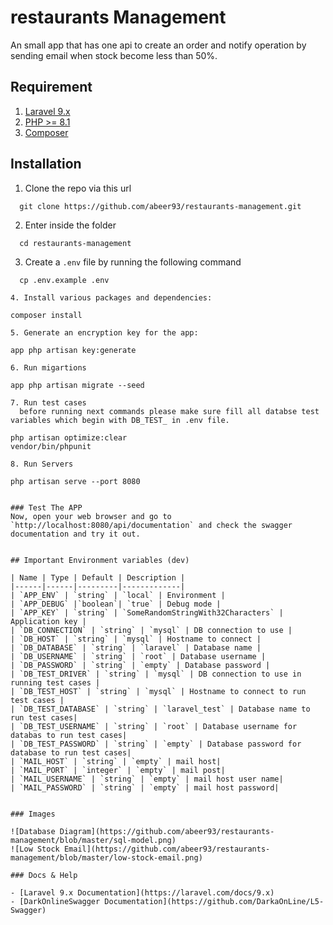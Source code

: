 # restaurants Management
An small app that has one api to create an order and notify operation by sending email when stock become less than 50%.

## Requirement

1. [Laravel 9.x](https://laravel.com/docs/9.x)
2. [PHP >= 8.1](http://php.net/downloads.php)
3. [Composer](https://getcomposer.org/)

## Installation
1. Clone the repo via this url
  ```
    git clone https://github.com/abeer93/restaurants-management.git
  ```

2. Enter inside the folder
```
  cd restaurants-management
```
3. Create a `.env` file by running the following command
  ```
    cp .env.example .env
  ```
  ```
4. Install various packages and dependencies:
  ```
    composer install
  ```
5. Generate an encryption key for the app:
  ```
    app php artisan key:generate
  ```
6. Run migartions
  ```
    app php artisan migrate --seed
  ```
7. Run test cases
    before running next commands please make sure fill all databse test variables which begin with DB_TEST_ in .env file.

  ```
    php artisan optimize:clear
    vendor/bin/phpunit
  ```
8. Run Servers
  ```
    php artisan serve --port 8080
  ```

### Test The APP
Now, open your web browser and go to `http://localhost:8080/api/documentation` and check the swagger documentation and try it out.


## Important Environment variables (dev)

| Name | Type | Default | Description |
|------|------|---------|-------------|
| `APP_ENV` | `string` | `local` | Environment |
| `APP_DEBUG` |`boolean`| `true` | Debug mode |
| `APP_KEY` | `string` | `SomeRandomStringWith32Characters` | Application key |
| `DB_CONNECTION` | `string` | `mysql` | DB connection to use |
| `DB_HOST` | `string` | `mysql` | Hostname to connect |
| `DB_DATABASE` | `string` | `laravel` | Database name |
| `DB_USERNAME` | `string` | `root` | Database username |
| `DB_PASSWORD` | `string` | `empty` | Database password |
| `DB_TEST_DRIVER` | `string` | `mysql` | DB connection to use in running test cases |
| `DB_TEST_HOST` | `string` | `mysql` | Hostname to connect to run test cases |
| `DB_TEST_DATABASE` | `string` | `laravel_test` | Database name to run test cases|
| `DB_TEST_USERNAME` | `string` | `root` | Database username for databas to run test cases|
| `DB_TEST_PASSWORD` | `string` | `empty` | Database password for database to run test cases|
| `MAIL_HOST` | `string` | `empty` | mail host|
| `MAIL_PORT` | `integer` | `empty` | mail post|
| `MAIL_USERNAME` | `string` | `empty` | mail host user name|
| `MAIL_PASSWORD` | `string` | `empty` | mail host password|


### Images

![Database Diagram](https://github.com/abeer93/restaurants-management/blob/master/sql-model.png)
![Low Stock Email](https://github.com/abeer93/restaurants-management/blob/master/low-stock-email.png)

### Docs & Help

- [Laravel 9.x Documentation](https://laravel.com/docs/9.x)
- [DarkOnlineSwagger Documentation](https://github.com/DarkaOnLine/L5-Swagger)